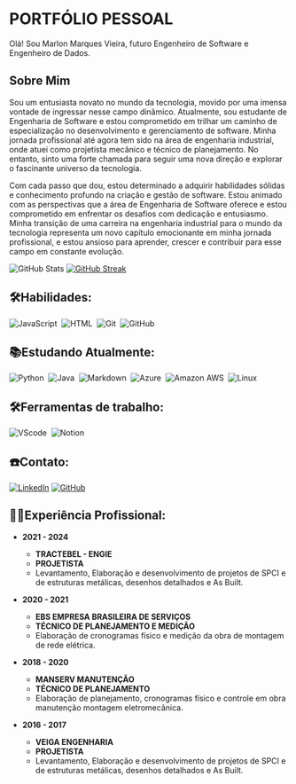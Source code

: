 # PORTFÓLIO PESSOAL



Olá! Sou Marlon Marques Vieira, futuro Engenheiro de Software e Engenheiro de Dados.

## Sobre Mim

Sou um entusiasta novato no mundo da tecnologia, movido por uma imensa vontade de ingressar nesse campo dinâmico. Atualmente, sou estudante de Engenharia de Software e estou comprometido em trilhar um caminho de especialização no desenvolvimento e gerenciamento de software. Minha jornada profissional até agora tem sido na área de engenharia industrial, onde atuei como projetista mecânico e técnico de planejamento. No entanto, sinto uma forte chamada para seguir uma nova direção e explorar o fascinante universo da tecnologia.

Com cada passo que dou, estou determinado a adquirir habilidades sólidas e conhecimento profundo na criação e gestão de software. Estou animado com as perspectivas que a área de Engenharia de Software oferece e estou comprometido em enfrentar os desafios com dedicação e entusiasmo. Minha transição de uma carreira na engenharia industrial para o mundo da tecnologia representa um novo capítulo emocionante em minha jornada profissional, e estou ansioso para aprender, crescer e contribuir para esse campo em constante evolução.


![GitHub Stats](https://github-readme-stats.vercel.app/api?username=SEUUSERNAME&theme=transparent&bg_color=000&border_color=30A3DC&show_icons=true&icon_color=30A3DC&title_color=E94D5F&text_color=FFF)
[![GitHub Streak](https://streak-stats.demolab.com/?user=SEUUSERNAME&theme=bear&background=000&border=30A3DC&dates=FFF)](https://git.io/streak-stats)


## 🛠️Habilidades:


![JavaScript](https://img.shields.io/badge/JavaScript-F7DF1E?style=for-the-badge&logo=javascript&logoColor=black)&nbsp;
![HTML](https://img.shields.io/badge/HTML5-E34F26?style=for-the-badge&logo=html5&logoColor=white)&nbsp;
![Git](https://img.shields.io/badge/GIT-E44C30?style=for-the-badge&logo=git&logoColor=white)&nbsp;
![GitHub](https://img.shields.io/badge/github-%23121011.svg?style=for-the-badge&logo=github&logoColor=white)



## 📚Estudando Atualmente:


![Python](https://img.shields.io/badge/Python-3776AB?style=for-the-badge&logo=python&logoColor=white)&nbsp;
![Java](https://img.shields.io/badge/Java-ED8B00?style=for-the-badge&logo=openjdk&logoColor=white)&nbsp;
![Markdown](https://img.shields.io/badge/Markdown-000000?style=for-the-badge&logo=markdown&logoColor=white)&nbsp;
![Azure](https://img.shields.io/badge/Azure_DevOps-0078D7?style=for-the-badge&logo=azure-devops&logoColor=white)&nbsp;
![Amazon AWS](https://img.shields.io/badge/Amazon_AWS-FF9900?style=for-the-badge&logo=amazonaws&logoColor=white)&nbsp;
![Linux](https://img.shields.io/badge/Linux-FCC624?style=for-the-badge&logo=linux&logoColor=black)&nbsp;




## 🛠️Ferramentas de trabalho:

![VScode](https://img.shields.io/badge/vscode-4285F4?style=for-the-badge&logo=vscode&logoColor=white)&nbsp;
![Notion](https://img.shields.io/badge/Notion-000000?style=for-the-badge&logo=notion&logoColor=white)&nbsp;



## ☎️Contato:
[![LinkedIn](https://img.shields.io/badge/LinkedIn-0077B5?style=for-the-badge&logo=linkedin&logoColor=white)](https://www.linkedin.com/in/marlon-m-vieira/)
[![GitHub](https://img.shields.io/badge/github-%23121011.svg?style=for-the-badge&logo=github&logoColor=white)](https://github.com/MarlonMLN)



## 🧑‍💼Experiência Profissional:

- **2021 - 2024**
  - **TRACTEBEL - ENGIE**
  - **PROJETISTA**
  - Levantamento, Elaboração e desenvolvimento de projetos de SPCI e de estruturas metálicas, desenhos detalhados e As Built.

- **2020 - 2021**
  - **EBS EMPRESA BRASILEIRA DE SERVIÇOS**
  - **TÉCNICO DE PLANEJAMENTO E MEDIÇÃO**
  - Elaboração de cronogramas físico e medição da obra de montagem de rede elétrica.

- **2018 - 2020**
  - **MANSERV MANUTENÇÃO**
  - **TÉCNICO DE PLANEJAMENTO**
  - Elaboração de planejamento, cronogramas físico e controle em obra manutenção montagem eletromecânica.

- **2016 - 2017**
  - **VEIGA ENGENHARIA**
  - **PROJETISTA**
  - Levantamento, Elaboração e desenvolvimento de projetos de SPCI e de estruturas metálicas, desenhos detalhados e As Built.

